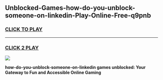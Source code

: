 
## Unblocked-Games-how-do-you-unblock-someone-on-linkedin-Play-Online-Free-q9pnb
<h3>
<a href="https://premium76.site?title=how-do-you-unblock-someone-on-linkedin&ref=26A">CLICK TO PLAY</a></h3>
<hr>

<h3>
<a href="https://premium76.site?title=how-do-you-unblock-someone-on-linkedin&ref=26A">CLICK 2 PLAY</a>
  
</h3>

<a href="https://premium76.site?title=how-do-you-unblock-someone-on-linkedin&ref=26A"><img src="https://clearcache.store/games.png"></a>


**how-do-you-unblock-someone-on-linkedin games unblocked: Your Gateway to Fun and Accessible Online Gaming**

